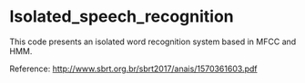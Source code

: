 # Isolated_speech_recognition
This code presents an isolated word recognition system based in MFCC and HMM.

Reference: http://www.sbrt.org.br/sbrt2017/anais/1570361603.pdf
